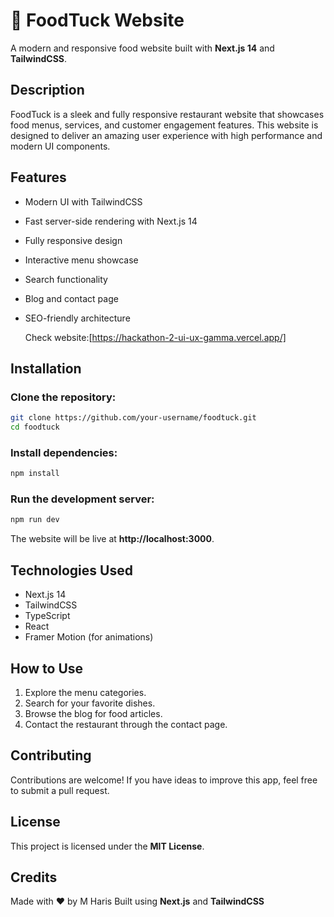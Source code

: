 # 🍔 FoodTuck Website

A modern and responsive food website built with **Next.js 14** and **TailwindCSS**.

## Description

FoodTuck is a sleek and fully responsive restaurant website that showcases food menus, services, and customer engagement features. This website is designed to deliver an amazing user experience with high performance and modern UI components.

## Features

- Modern UI with TailwindCSS
- Fast server-side rendering with Next.js 14
- Fully responsive design
- Interactive menu showcase
- Search functionality
- Blog and contact page
- SEO-friendly architecture

  Check website:[https://hackathon-2-ui-ux-gamma.vercel.app/]

## Installation

### Clone the repository:
```bash
git clone https://github.com/your-username/foodtuck.git
cd foodtuck
```

### Install dependencies:
```bash
npm install
```

### Run the development server:
```bash
npm run dev
```

The website will be live at **http://localhost:3000**.

## Technologies Used

- Next.js 14
- TailwindCSS
- TypeScript
- React
- Framer Motion (for animations)

## How to Use

1. Explore the menu categories.
2. Search for your favorite dishes.
3. Browse the blog for food articles.
4. Contact the restaurant through the contact page.

## Contributing

Contributions are welcome! If you have ideas to improve this app, feel free to submit a pull request.

## License

This project is licensed under the **MIT License**.

## Credits

Made with ❤️ by M Haris
Built using **Next.js** and **TailwindCSS**

